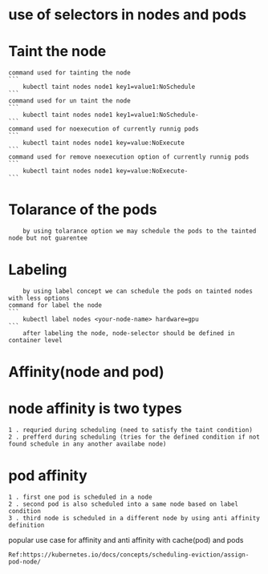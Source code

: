 # use of selectors in nodes and pods

# Taint the node
    command used for tainting the node
    ```
        kubectl taint nodes node1 key1=value1:NoSchedule
    ```
    command used for un taint the node
    ```   
        kubectl taint nodes node1 key1=value1:NoSchedule-
    ```    
    command used for noexecution of currently runnig pods
    ```
        kubectl taint nodes node1 key=value:NoExecute
    ```
    command used for remove noexecution option of currently runnig pods
    ```
        kubectl taint nodes node1 key=value:NoExecute-
    ```

#  Tolarance of the pods 
        by using tolarance option we may schedule the pods to the tainted node but not guarentee

#  Labeling
        by using label concept we can schedule the pods on tainted nodes with less options
    command for label the node 
    ```
        kubectl label nodes <your-node-name> hardware=gpu
    ```
        after labeling the node, node-selector should be defined in container level

#  Affinity(node and pod)

# node affinity is two types
    1 . requried during scheduling (need to satisfy the taint condition)
    2 . prefferd during scheduling (tries for the defined condition if not found schedule in any another availabe node)
#    pod affinity
    1 . first one pod is scheduled in a node
    2 . second pod is also scheduled into a same node based on label condition
    3 . third node is scheduled in a different node by using anti affinity definition

popular use case for affinity and anti affinity with cache(pod) and pods

```
Ref:https://kubernetes.io/docs/concepts/scheduling-eviction/assign-pod-node/
```